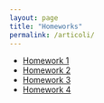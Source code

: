 ```yaml
---
layout: page
title: "Homeworks"
permalink: /articoli/
---
```


- [Homework 1](/blog_statistics/articoli/HMW-1/)
- [Homework 2](/blog_statistics/articoli/HMW-2/)
- [Homework 3](/blog_statistics/articoli/HMW-3/)
- [Homework 4](/blog_statistics/articoli/HMW-4/)
